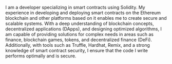 I am a developer specializing in smart contracts using Solidity. My experience in developing and deploying smart contracts on the Ethereum blockchain and other platforms based on it enables me to create secure and scalable systems. With a deep understanding of blockchain concepts, decentralized applications (DApps), and designing optimized algorithms, I am capable of providing solutions for complex needs in areas such as finance, blockchain games, tokens, and decentralized finance (DeFi). Additionally, with tools such as Truffle, Hardhat, Remix, and a strong knowledge of smart contract security, I ensure that the code I write performs optimally and is secure.